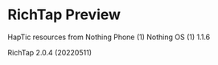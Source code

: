 # RichTap Preview

HapTic resources from Nothing Phone (1) Nothing OS (1) 1.1.6

RichTap 2.0.4 (20220511)